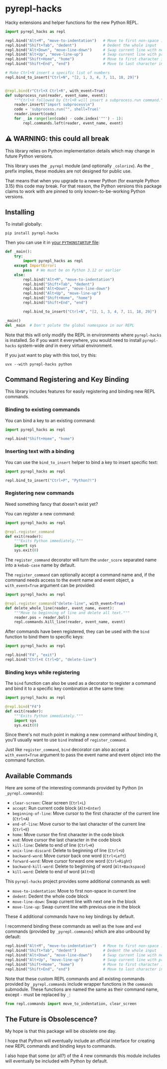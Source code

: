 # pyrepl-hacks

Hacky extensions and helper functions for the new Python REPL.

```python
import pyrepl_hacks as repl

repl.bind("Alt+M", "move-to-indentation")   # Move to first non-space in current line
repl.bind("Shift+Tab", "dedent")            # Dedent the whole input
repl.bind("Alt+Down", "move-line-down")     # Swap current line with next in block
repl.bind("Alt+Up", "move-line-up")         # Swap current line with previous in block
repl.bind("Shift+Home", "home")             # Move to first character in the input
repl.bind("Shift+End", "end")               # Move to last character in the input

# Make Ctrl+N insert a specific list of numbers
repl.bind_to_insert("Ctrl+N", "[2, 1, 3, 4, 7, 11, 18, 29]")


@repl.bind(r"Ctrl+X Ctrl+R", with_event=True)
def subprocess_run(reader, event_name, event):
    """Ctrl+X followed by Ctrl+R will insert a subprocess.run command."""
    reader.insert("import subprocess\n")
    code = 'subprocess.run("", shell=True)'
    reader.insert(code)
    for _ in range(len(code) - code.index('""') - 1):
        repl.commands.left(reader, event_name, event)
```


## ⚠️ WARNING: this could all break

This library relies on Python implementation details which may change in future Python versions.

This library uses the `_pyrepl` module (and optionally `_colorize`).
As the `_` prefix implies, these modules are not designed for public use.

That means that when you upgrade to a newer Python (for example Python 3.15) this code may break.
For that reason, the Python versions this package claims to work with are pinned to only known-to-be-working Python versions.


## Installing

To install globally:

```console
pip install pyrepl-hacks
```

Then you can use it in [your `PYTHONSTARTUP` file][PYTHONSTARTUP]:

```python
def _main():
    try:
        import pyrepl_hacks as repl
    except ImportError:
        pass  # We must be on Python 3.12 or earlier
    else:
        repl.bind("Alt+M", "move-to-indentation")
        repl.bind("Shift+Tab", "dedent")
        repl.bind("Alt+Down", "move-line-down")
        repl.bind("Alt+Up", "move-line-up")
        repl.bind("Shift+Home", "home")
        repl.bind("Shift+End", "end")

        repl.bind_to_insert("Ctrl+N", "[2, 1, 3, 4, 7, 11, 18, 29]")

_main()
del _main  # Don't polute the global namespace in our REPL
```

Note that this will only modify the REPL in environments where `pyrepl-hacks` is installed.
So if you want it everywhere, you would need to install `pyrepl-hacks` system-wide *and* in every virtual environment.

If you just want to play with this tool, try this:

```console
uvx --with pyrepl-hacks python
```


## Command Registering and Key Binding

This library includes features for easily registering and binding new REPL commands.

### Binding to existing commands

You can bind a key to an existing command:

```python
import pyrepl_hacks as repl

repl.bind("Shift+Home", "home")
```

### Inserting text with a binding

You can use the `bind_to_insert` helper to bind a key to insert specific text:

```python
import pyrepl_hacks as repl

repl.bind_to_insert("Ctrl+P", "Python?!")
```

### Registering new commands

Need something fancy that doesn't exist yet?

You can register a new command:

```python
import pyrepl_hacks as repl

@repl.register_command
def exit(reader):
    """Exits Python immediately."""
    import sys
    sys.exit(0)
```

The `register_command` decorator will turn the `under_score` separated name into a `kebab-case` name by default.

The `register_command` can optionally accept a command name and, if the command needs access to the event name and event object, a `with_event=True` argument can be provided:

```python
import pyrepl_hacks as repl

@repl.register_command("delete-line", with_event=True)
def delete_whole_line(reader, event_name, event):
    """Move to beginning of line and delete all text."""
    reader.pos = reader.bol()
    repl.commands.kill_line(reader, event_name, event)
```

After commands have been registered, they can be used with the `bind` function to bind them to specific keys:

```python
import pyrepl_hacks as repl

repl.bind("F4", "exit")
repl.bind("Ctrl+X Ctrl+D", "delete-line")
```

### Binding keys while registering

The `bind` function can also be used as a decorator to register a command and bind it to a specific key combination at the same time:

```python
import pyrepl_hacks as repl

@repl.bind("F4")
def exit(reader):
    """Exits Python immediately."""
    import sys
    sys.exit(0)
```

Since there's not much point in making a new command *without* binding it, you'll usually want to use `bind` instead of `register_command`.

Just like `register_command`, `bind` decorator can also accept a `with_event=True` argument to pass the event name and event object into the command function.


## Available Commands

Here are some of the interesting commands provided by Python (in `_pyrepl.commands`):

- `clear-screen`: Clear screen (`Ctrl+L`)
- `accept`: Run current code block (`Alt+Enter`)
- `beginning-of-line`: Move cursor to the first character of the current line (`Ctrl+A`)
- `end-of-line`: Move cursor to the last character of the current line (`Ctrl+E`)
- `home`: Move cursor the first character in the code block
- `end`: Move cursor the last character in the code block
- `kill-line`: Delete to end of line (`Ctrl+K`)
- `unix-line-discard`: Delete to beginning of line (`Ctrl+U`)
- `backward-word`: Move cursor back one word (`Ctrl+Left`)
- `forward-word`: Move cursor forward one word (`Ctrl+Right`)
- `backward-kill-word`:  Delete to beginning of word (`Alt+Backspace`)
- `kill-word`:  Delete to end of word (`Alt+D`)

This `pyrepl-hacks` project provides some additional commands as well:

- `move-to-indentation`: Move to first non-space in current line
- `dedent`: Dedent the whole code block
- `move-line-down`: Swap current line with next one in the block
- `move-line-up`: Swap current line with previous one in the block

These 4 additional commands have no key bindings by default.

I recommend binding these commands as well as the `home` and `end` commands (provided by `_pyrepl.commands`) which are also unbound by default:

```python
repl.bind("Alt+M", "move-to-indentation")   # Move to first non-space in current line
repl.bind("Shift+Tab", "dedent")            # Dedent the whole input
repl.bind("Alt+Down", "move-line-down")     # Swap current line with next in block
repl.bind("Alt+Up", "move-line-up")         # Swap current line with previous in block
repl.bind("Shift+Home", "home")             # Move to first character in the input
repl.bind("Shift+End", "end")               # Move to last character in the input
```

Note that these custom REPL commands and all existing commands provided by `_pyrepl.commands` include wrapper functions in the `commands` submodule.
These functions are named the same as their command name, except `-` must be replaced by `_`:

```python
from repl.commands import move_to_indentation, clear_screen
```


## The Future is Obsolescence?

My hope is that this package will be obsolete one day.

I hope that Python will eventually include an official interface for creating new REPL commands and binding keys to commands.

I also hope that some (or all?) of the 4 new commands this module includes will eventually be included with Python by default.


[PYTHONSTARTUP]: https://nedbatchelder.com/blog/201001/running_code_at_python_startup.html
